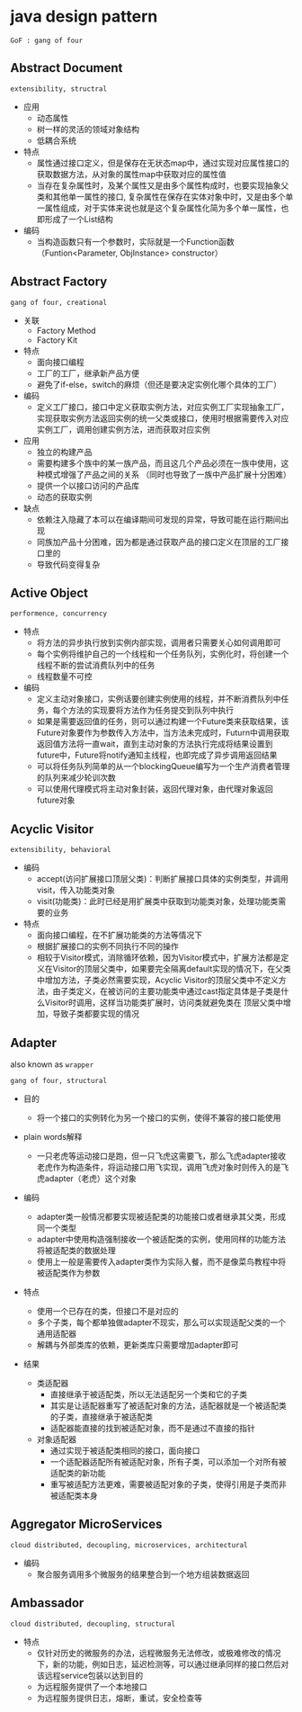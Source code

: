 # java design pattern
`GoF : gang of four`

## Abstract Document

`extensibility, structral`

- 应用
    - 动态属性
    - 树一样的灵活的领域对象结构
    - 低耦合系统
- 特点
    - 属性通过接口定义，但是保存在无状态map中，通过实现对应属性接口的获取数据方法，从对象的属性map中获取对应的属性值
    - 当存在复杂属性时，及某个属性又是由多个属性构成时，也要实现抽象父类和其他单一属性的接口, 复杂属性在保存在实体对象中时，又是由多个单一属性组成，对于实体来说也就是这个复杂属性化简为多个单一属性，也即形成了一个List结构
- 编码
    - 当构造函数只有一个参数时，实际就是一个Function函数（Funtion<Parameter, ObjInstance> constructor）

## Abstract Factory

`gang of four, creational`

- 关联
    - Factory Method
    - Factory Kit
- 特点
    - 面向接口编程
    - 工厂的工厂，继承新产品方便
    - 避免了if-else，switch的麻烦（但还是要决定实例化哪个具体的工厂）
- 编码
    - 定义工厂接口，接口中定义获取实例方法，对应实例工厂实现抽象工厂，实现获取实例方法返回实例的统一父类或接口，使用时根据需要传入对应实例工厂，调用创建实例方法，进而获取对应实例
- 应用
    - 独立的构建产品
    - 需要构建多个族中的某一族产品，而且这几个产品必须在一族中使用，这种模式增强了产品之间的关系 （同时也导致了一族中产品扩展十分困难）
    - 提供一个以接口访问的产品库
    - 动态的获取实例
- 缺点
    - 依赖注入隐藏了本可以在编译期间可发现的异常，导致可能在运行期间出现
    - 同族加产品十分困难，因为都是通过获取产品的接口定义在顶层的工厂接口里的
    - 导致代码变得复杂

## Active Object

`performence, concurrency`
- 特点
  - 将方法的异步执行放到实例内部实现，调用者只需要关心如何调用即可
  - 每个实例将维护自己的一个线程和一个任务队列，实例化时，将创建一个线程不断的尝试消费队列中的任务
  - 线程数量不可控
- 编码
  - 定义主动对象接口，实例话要创建实例使用的线程，并不断消费队列中任务，每个方法的实现要将方法作为任务提交到队列中执行
  - 如果是需要返回值的任务，则可以通过构建一个Future类来获取结果，该Future对象要作为参数传入方法中，当方法未完成时，Futurn中调用获取返回值方法将一直wait，直到主动对象的方法执行完成将结果设置到future中，Future将notify通知主线程，也即完成了异步调用返回结果
  - 可以将任务队列简单的从一个blockingQueue编写为一个生产消费者管理的队列来减少轮训次数
  - 可以使用代理模式将主动对象封装，返回代理对象，由代理对象返回future对象

## Acyclic Visitor

`extensibility, behavioral`

- 编码
  - accept(访问扩展接口顶层父类)：判断扩展接口具体的实例类型，并调用visit，传入功能类对象
  - visit(功能类)：此时已经是用扩展类中获取到功能类对象，处理功能类需要的业务
- 特点
  - 面向接口编程，在不扩展功能类的方法等情况下
  - 根据扩展接口的实例不同执行不同的操作
  - 相较于Visitor模式，消除循环依赖，因为Visitor模式中，扩展方法都是定义在Visitor的顶层父类中，如果要完全隔离default实现的情况下，在父类中增加方法，子类必然需要实现，Acyclic Visitor的顶层父类中不定义方法，由子类定义，在被访问的主要功能类中通过cast指定具体是子类是什么Visitor时调用，这样当功能类扩展时，访问类就避免类在 顶层父类中增加，导致子类都要实现的情况

## Adapter

also known as `wrapper`

`gang of four, structural`

- 目的
  - 将一个接口的实例转化为另一个接口的实例，使得不兼容的接口能使用
- plain words解释
  - 一只老虎等运动接口是跑，但一只飞虎这需要飞，那么飞虎adapter接收老虎作为构造条件，将运动接口用飞实现，调用飞虎对象时则传入的是飞虎adapter（老虎）这个对象

- 编码
  - adapter类一般情况都要实现被适配类的功能接口或者继承其父类，形成同一个类型
  - adapter中使用构造强制接收一个被适配类的实例，使用同样的功能方法将被适配类的数据处理 
  - 使用上一般是需要传入adapter类作为实际入餐，而不是像菜鸟教程中将被适配类作为参数
- 特点 
  - 使用一个已存在的类，但接口不是对应的
  - 多个子类，每个都单独做adapter不现实，那么可以实现适配父类的一个通用适配器
  - 解耦与外部类库的依赖，更新类库只需要增加adapter即可
- 结果
  - 类适配器
    - 直接继承于被适配类，所以无法适配另一个类和它的子类
    - 其实是让适配器重写了被适配对象的方法，适配器就是一个被适配类的子类，直接继承于被适配类
    - 适配器能直接的找到被适配对象，而不是通过不直接的指针
  - 对象适配器
    - 通过实现于被适配类相同的接口，面向接口
    - 一个适配器适配所有被适配对象，所有子类，可以添加一个对所有被适配类的新功能
    - 重写被适配方法更难，需要被适配对象的子类，使得引用是子类而非被适配类本身

## Aggregator MicroServices

`cloud distributed, decoupling, microservices, architectural`

- 编码
  - 聚合服务调用多个微服务的结果整合到一个地方组装数据返回

## Ambassador

`cloud distributed, decoupling, structural`

- 特点
  - 仅针对历史的微服务的办法，远程微服务无法修改，或极难修改的情况下，新的功能，例如日志，延迟检测等，可以通过继承同样的接口然后对该远程service包装以达到目的
  - 为远程服务提供了一个本地接口
  - 为远程服务提供日志，熔断，重试，安全检查等 